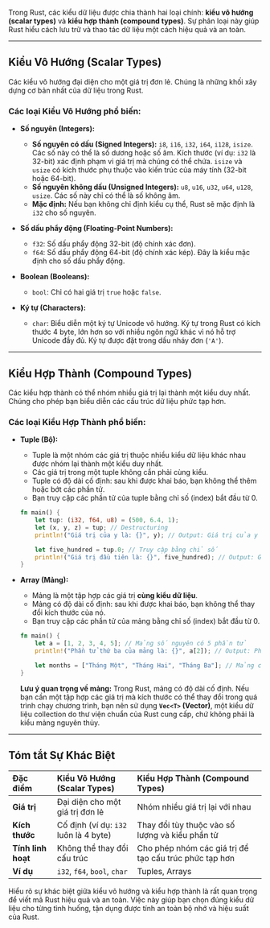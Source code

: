 Trong Rust, các kiểu dữ liệu được chia thành hai loại chính: **kiểu vô hướng (scalar types)** và **kiểu hợp thành (compound types)**. Sự phân loại này giúp Rust hiểu cách lưu trữ và thao tác dữ liệu một cách hiệu quả và an toàn.

-----

## Kiểu Vô Hướng (Scalar Types)

Các kiểu vô hướng đại diện cho một giá trị đơn lẻ. Chúng là những khối xây dựng cơ bản nhất của dữ liệu trong Rust.

### Các loại Kiểu Vô Hướng phổ biến:

  * **Số nguyên (Integers):**

      * **Số nguyên có dấu (Signed Integers):** `i8`, `i16`, `i32`, `i64`, `i128`, `isize`. Các số này có thể là số dương hoặc số âm. Kích thước (ví dụ: `i32` là 32-bit) xác định phạm vi giá trị mà chúng có thể chứa. `isize` và `usize` có kích thước phụ thuộc vào kiến trúc của máy tính (32-bit hoặc 64-bit).
      * **Số nguyên không dấu (Unsigned Integers):** `u8`, `u16`, `u32`, `u64`, `u128`, `usize`. Các số này chỉ có thể là số không âm.
      * **Mặc định:** Nếu bạn không chỉ định kiểu cụ thể, Rust sẽ mặc định là `i32` cho số nguyên.

  * **Số dấu phẩy động (Floating-Point Numbers):**

      * `f32`: Số dấu phẩy động 32-bit (độ chính xác đơn).
      * `f64`: Số dấu phẩy động 64-bit (độ chính xác kép). Đây là kiểu mặc định cho số dấu phẩy động.

  * **Boolean (Booleans):**

      * `bool`: Chỉ có hai giá trị `true` hoặc `false`.

  * **Ký tự (Characters):**

      * `char`: Biểu diễn một ký tự Unicode vô hướng. Ký tự trong Rust có kích thước 4 byte, lớn hơn so với nhiều ngôn ngữ khác vì nó hỗ trợ Unicode đầy đủ. Ký tự được đặt trong dấu nháy đơn (`'A'`).

-----

## Kiểu Hợp Thành (Compound Types)

Các kiểu hợp thành có thể nhóm nhiều giá trị lại thành một kiểu duy nhất. Chúng cho phép bạn biểu diễn các cấu trúc dữ liệu phức tạp hơn.

### Các loại Kiểu Hợp Thành phổ biến:

  * **Tuple (Bộ):**

      * Tuple là một nhóm các giá trị thuộc nhiều kiểu dữ liệu khác nhau được nhóm lại thành một kiểu duy nhất.
      * Các giá trị trong một tuple không cần phải cùng kiểu.
      * Tuple có độ dài cố định: sau khi được khai báo, bạn không thể thêm hoặc bớt các phần tử.
      * Bạn truy cập các phần tử của tuple bằng chỉ số (index) bắt đầu từ 0.

    <!-- end list -->

    ```rust
    fn main() {
        let tup: (i32, f64, u8) = (500, 6.4, 1);
        let (x, y, z) = tup; // Destructuring
        println!("Giá trị của y là: {}", y); // Output: Giá trị của y là: 6.4

        let five_hundred = tup.0; // Truy cập bằng chỉ số
        println!("Giá trị đầu tiên là: {}", five_hundred); // Output: Giá trị đầu tiên là: 500
    }
    ```

  * **Array (Mảng):**

      * Mảng là một tập hợp các giá trị **cùng kiểu dữ liệu**.
      * Mảng có độ dài cố định: sau khi được khai báo, bạn không thể thay đổi kích thước của nó.
      * Bạn truy cập các phần tử của mảng bằng chỉ số (index) bắt đầu từ 0.

    <!-- end list -->

    ```rust
    fn main() {
        let a = [1, 2, 3, 4, 5]; // Mảng số nguyên có 5 phần tử
        println!("Phần tử thứ ba của mảng là: {}", a[2]); // Output: Phần tử thứ ba của mảng là: 3

        let months = ["Tháng Một", "Tháng Hai", "Tháng Ba"]; // Mảng chuỗi có 3 phần tử
    }
    ```

    **Lưu ý quan trọng về mảng:** Trong Rust, mảng có độ dài cố định. Nếu bạn cần một tập hợp các giá trị mà kích thước có thể thay đổi trong quá trình chạy chương trình, bạn nên sử dụng **`Vec<T>` (Vector)**, một kiểu dữ liệu collection do thư viện chuẩn của Rust cung cấp, chứ không phải là kiểu mảng nguyên thủy.

-----

## Tóm tắt Sự Khác Biệt

| Đặc điểm           | Kiểu Vô Hướng (Scalar Types) | Kiểu Hợp Thành (Compound Types)               |
| :----------------- | :--------------------------- | :-------------------------------------------- |
| **Giá trị** | Đại diện cho một giá trị đơn lẻ | Nhóm nhiều giá trị lại với nhau              |
| **Kích thước** | Cố định (ví dụ: `i32` luôn là 4 byte) | Thay đổi tùy thuộc vào số lượng và kiểu phần tử |
| **Tính linh hoạt** | Không thể thay đổi cấu trúc | Cho phép nhóm các giá trị để tạo cấu trúc phức tạp hơn |
| **Ví dụ** | `i32`, `f64`, `bool`, `char` | Tuples, Arrays                                |

Hiểu rõ sự khác biệt giữa kiểu vô hướng và kiểu hợp thành là rất quan trọng để viết mã Rust hiệu quả và an toàn. Việc này giúp bạn chọn đúng kiểu dữ liệu cho từng tình huống, tận dụng được tính an toàn bộ nhớ và hiệu suất của Rust.

